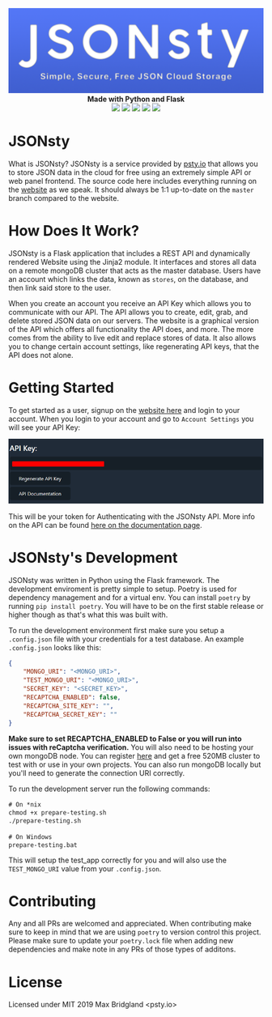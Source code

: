 <p align="center">
    <img src="https://github.com/M4cs/jsonsty/blob/master/examples/banner.png?raw=true">
    <br>
    <b>Made with Python and Flask</b>
    <br>
    <a href="https://github.com/M4cs/jsonsty/stargazers"><img src="https://img.shields.io/github/stars/M4cs/jsonsty"></a>
    <a href="https://github.com/M4cs/jsonsty/issues"><img src="https://img.shields.io/github/issues/M4cs/jsonsty"></a>
    <a href="https://github.com/M4cs/jsonsty/forks"><img src="https://img.shields.io/github/forks/M4cs/jsonsty"></a>
    <a href=""><img src="https://img.shields.io/github/license/M4cs/jsonsty"></a>
    <img src="https://img.shields.io/badge/python-3.6%2B-green">
</p>

# JSONsty

What is JSONsty? JSONsty is a service provided by [psty.io](https://psty.io) that allows you to store JSON data in the cloud for free using an extremely simple API or web panel frontend. The source code here includes everything running on the [website](https://json.psty.io) as we speak. It should always be 1:1 up-to-date on the `master` branch compared to the website.

# How Does It Work?

JSONsty is a Flask application that includes a REST API and dynamically rendered Website using the Jinja2 module. It interfaces and stores all data on a remote mongoDB cluster that acts as the master database. Users have an account which links the data, known as `stores`, on the database, and then link said store to the user.

When you create an account you receive an API Key which allows you to communicate with our API. The API allows you to create, edit, grab, and delete stored JSON data on our servers. The website is a graphical version of the API which offers all functionality the API does, and more. The more comes from the ability to live edit and replace stores of data. It also allows you to change certain account settings, like regenerating API keys, that the API does not alone.

# Getting Started

To get started as a user, signup on the [website here](https://json.psty.io) and login to your account. When you login to your account and go to `Account Settings` you will see your API Key:

<p align="center"><img src="https://github.com/M4cs/jsonsty/blob/master/examples/api_key_example.png?raw=true"></p>

This will be your token for Authenticating with the JSONsty API. More info on the API can be found [here on the documentation page](https://json.psty.io).

# JSONsty's Development

JSONsty was written in Python using the Flask framework. The development enviroment is pretty simple to setup. Poetry is used for dependency management and for a virtual env. You can install `poetry` by running `pip install poetry`. You will have to be on the first stable release or higher though as that's what this was built with. 

To run the development environment first make sure you setup a `.config.json` file with your credentials for a test database. An example `.config.json` looks like this:

```json
{
    "MONGO_URI": "<MONGO_URI>",
    "TEST_MONGO_URI": "<MONGO_URI>",
    "SECRET_KEY": "<SECRET_KEY>",
    "RECAPTCHA_ENABLED": false,
    "RECAPTCHA_SITE_KEY": "",
    "RECAPTCHA_SECRET_KEY": ""
}
```

**Make sure to set RECAPTCHA_ENABLED to False or you will run into issues with reCaptcha verification.** You will also need to be hosting your own mongoDB node. You can register [here](https://mongodb.com) and get a free 520MB cluster to test with or use in your own projects. You can also run mongoDB locally but you'll need to generate the connection URI correctly.

To run the development server run the following commands:

```
# On *nix
chmod +x prepare-testing.sh
./prepare-testing.sh

# On Windows
prepare-testing.bat
```

This will setup the test_app correctly for you and will also use the `TEST_MONGO_URI` value from your `.config.json`.

# Contributing

Any and all PRs are welcomed and appreciated. When contributing make sure to keep in mind that we are using `poetry` to version control this project. Please make sure to update your `poetry.lock` file when adding new dependencies and make note in any PRs of those types of additons. 

# License

Licensed under MIT 2019 Max Bridgland <psty.io>
